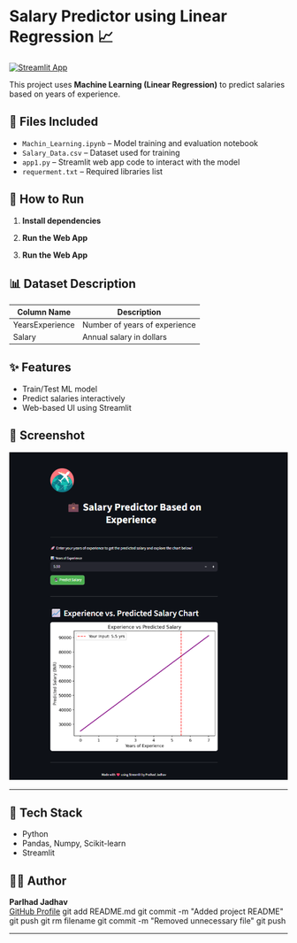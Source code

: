 # Salary Predictor using Linear Regression 📈
[![Streamlit App](https://static.streamlit.io/badges/streamlit_badge_black_white.svg)](https://salarypredictormodel-4vdndbjuxpqudxdk34w9u3.streamlit.app/)

This project uses **Machine Learning (Linear Regression)** to predict salaries based on years of experience.

## 📂 Files Included
- `Machin_Learning.ipynb` – Model training and evaluation notebook
- `Salary_Data.csv` – Dataset used for training
- `app1.py` – Streamlit web app code to interact with the model
- `requerment.txt` – Required libraries list

## 🚀 How to Run

1. **Install dependencies**  

2. **Run the Web App**

2. **Run the Web App**

## 📊 Dataset Description

| Column Name      | Description              |
|------------------|--------------------------|
| YearsExperience  | Number of years of experience |
| Salary           | Annual salary in dollars |

## ✨ Features
- Train/Test ML model
- Predict salaries interactively
- Web-based UI using Streamlit


## 📸 Screenshot

![Salary Predictor Screenshot](Salary_Predictor_Model.png)


---

## 🧠 Tech Stack
- Python
- Pandas, Numpy, Scikit-learn
- Streamlit

## 🙋‍♂️ Author
**Parlhad Jadhav**  
[GitHub Profile](https://github.com/parlhad)
git add README.md
git commit -m "Added project README"
git push
git rm filename
git commit -m "Removed unnecessary file"
git push


---


